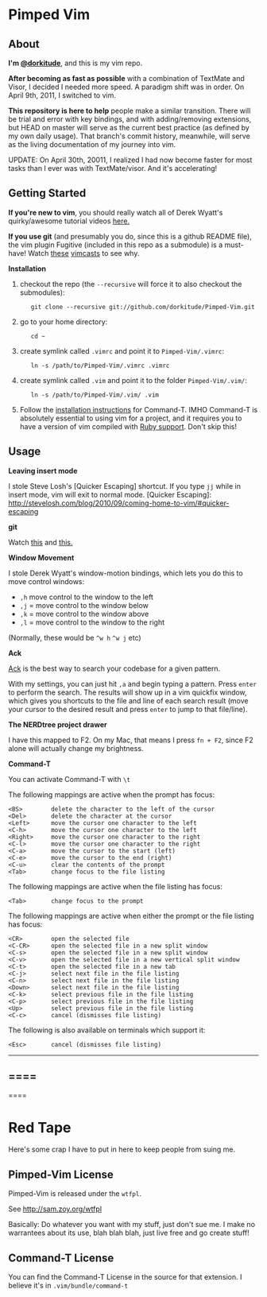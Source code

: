 Pimped Vim
==========



About
-----

**I'm [@dorkitude]**, and this is my vim repo.

**After becoming as fast as possible** with a combination of TextMate and Visor, I decided I needed more speed.  A paradigm shift was in order.  On April 9th, 2011, I switched to vim.

**This repository is here to help** people make a similar transition.  There will be trial and error with key bindings, and with adding/removing extensions, but HEAD on master will serve as the current best practice (as defined by my own daily usage).  That branch's commit history, meanwhile, will serve as the living documentation of my journey into vim.

UPDATE:  On April 30th, 20011, I realized I had now become faster for most tasks than I ever was with TextMate/visor. And it's accelerating!


Getting Started
---------------

**If you're new to vim**, you should really watch all of Derek Wyatt's quirky/awesome tutorial videos [here.]

**If you use git** (and presumably you do, since this is a github README file), the vim plugin Fugitive (included in this repo as a submodule) is a must-have! Watch [these]&nbsp;[vimcasts] to see why.

  [@dorkitude]: http://twitter.com/dorkitude
  [here.]: http://www.derekwyatt.org/vim/vim-tutorial-videos/vim-novice-tutorial-videos/
  [these]: http://vimcasts.org/episodes/fugitive-vim---a-complement-to-command-line-git/
  [vimcasts]: http://vimcasts.org/episodes/fugitive-vim-working-with-the-git-index/


**Installation**

 1. checkout the repo (the `--recursive` will force it to also checkout the submodules):

           git clone --recursive git://github.com/dorkitude/Pimped-Vim.git

 2. go to your home directory:

           cd ~

 3. create symlink called `.vimrc` and point it to `Pimped-Vim/.vimrc`:
 
           ln -s /path/to/Pimped-Vim/.vimrc .vimrc

 4. create symlink called `.vim` and point it to the folder `Pimped-Vim/.vim/`:

           ln -s /path/to/Pimped-Vim/.vim/ .vim

 5. Follow the [installation instructions] for Command-T.  IMHO Command-T is absolutely essential to using vim for a project, and it requires you to have a version of vim compiled with [Ruby support].  Don't skip this!

  [installation instructions]: https://github.com/dorkitude/Pimped-Vim/blob/master/.vim/bundle/Command-T/README.txt
  [Ruby support]: http://stackoverflow.com/questions/3794895/installing-vim-with-ruby-support-ruby


Usage
-----


**Leaving insert mode**

I stole Steve Losh's [Quicker Escaping] shortcut.  If you type `jj` while in insert mode, vim will exit to normal mode.
  [Quicker Escaping]: http://stevelosh.com/blog/2010/09/coming-home-to-vim/#quicker-escaping

**git**

Watch [this] and [this.]

  [this]: http://vimcasts.org/episodes/fugitive-vim---a-complement-to-command-line-git/
  [this.]: http://vimcasts.org/episodes/fugitive-vim-working-with-the-git-index/

  

**Window Movement**

I stole Derek Wyatt's window-motion bindings, which lets you do this to move control windows:

 - `,h` move control to the window to the left
 - `,j` = move control to the window below
 - `,k` = move control to the window above
 - `,l` = move control to the window to the right

(Normally, these would be `^w h`  `^w j`  etc)

**Ack**

[Ack] is the best way to search your codebase for a given pattern.

With my settings, you can just hit `,a` and begin typing a pattern.  Press `enter` to perform the search.  The results will show up in a vim quickfix window, which gives you shortcuts to the file and line of each search result (move your cursor to the desired result and press `enter` to jump to that file/line).

  [Ack]: http://stevelosh.com/blog/2010/09/coming-home-to-vim/#ack


**The NERDtree project drawer**

I have this mapped to F2.  On my Mac, that means I press `fn + F2`, since F2 alone will actually change my brightness.




**Command-T**

You can activate Command-T with `\t` 


The following mappings are active when the prompt has focus:

    <BS>        delete the character to the left of the cursor
    <Del>       delete the character at the cursor
    <Left>      move the cursor one character to the left
    <C-h>       move the cursor one character to the left
    <Right>     move the cursor one character to the right
    <C-l>       move the cursor one character to the right
    <C-a>       move the cursor to the start (left)
    <C-e>       move the cursor to the end (right)
    <C-u>       clear the contents of the prompt
    <Tab>       change focus to the file listing

The following mappings are active when the file listing has focus:

    <Tab>       change focus to the prompt

The following mappings are active when either the prompt or the file listing
has focus:

    <CR>        open the selected file
    <C-CR>      open the selected file in a new split window
    <C-s>       open the selected file in a new split window
    <C-v>       open the selected file in a new vertical split window
    <C-t>       open the selected file in a new tab
    <C-j>       select next file in the file listing
    <C-n>       select next file in the file listing
    <Down>      select next file in the file listing
    <C-k>       select previous file in the file listing
    <C-p>       select previous file in the file listing
    <Up>        select previous file in the file listing
    <C-c>       cancel (dismisses file listing)

The following is also available on terminals which support it:

    <Esc>       cancel (dismisses file listing)
    










----
====
----
====






Red Tape
========

Here's some crap I have to put in here to keep people from suing me.


Pimped-Vim License
------------------
Pimped-Vim is released under the `wtfpl`.

See http://sam.zoy.org/wtfpl

Basically: Do whatever you want with my stuff, just don't sue me.  I make no warrantees about its use, blah blah blah, just live free and go create stuff!



Command-T License
-----------------

You can find the Command-T License in the source for that extension.  I believe it's in `.vim/bundle/command-t`
